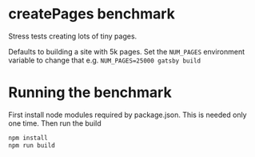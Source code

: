# createPages benchmark

Stress tests creating lots of tiny pages.

Defaults to building a site with 5k pages. Set the `NUM_PAGES` environment variable to change that e.g. `NUM_PAGES=25000 gatsby build`

# Running the benchmark
First install node modules required by package.json. This is needed only one time. Then run the build
```bash
npm install
npm run build
```
